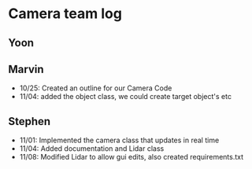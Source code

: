 # Camera team log

## Yoon

## Marvin
- 10/25: Created an outline for our Camera Code
- 11/04: added the object class, we could create target object's etc

## Stephen
- 11/01: Implemented the camera class that updates in real time
- 11/04: Added documentation and Lidar class
- 11/08: Modified Lidar to allow gui edits, also created requirements.txt